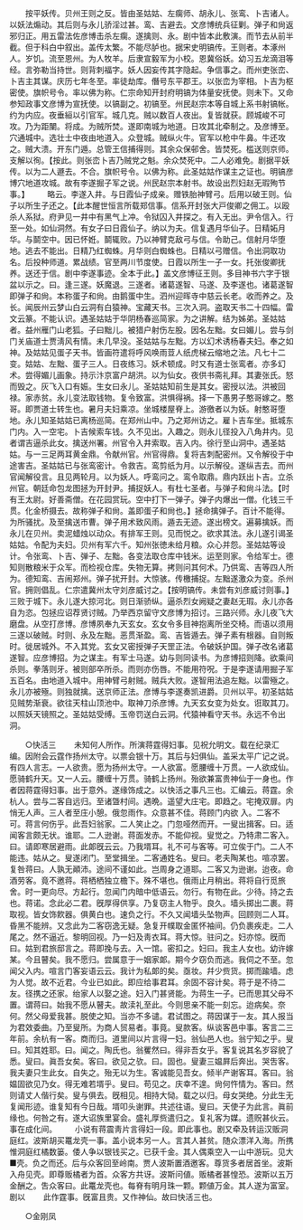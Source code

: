 <!-- { "loadSidebar": true } -->
　　按平妖传。贝州王则之反。皆由圣姑姑、左瘸师、胡永儿、张鸾、卜吉诸人。以妖法煽动。其后则与永儿骄淫过甚。鸾、吉避去。文彦博统兵征剿。弹子和尙返邪归正。用五雷法佐彦博击杀左瘸。遂擒则、永。剧中皆本此敷演。而节去从前半截。但于科白中叙出。盖传太繁。不能尽胪也。据宋史明镐传。王则者。本涿州人。岁饥。流至恩州。为人牧羊。后隶宣毅军为小校。恩冀俗妖。幼习五龙滴泪等经。言弥勒当持世。则背刺福字。妖人因妄传其字隐起。争信事之。而州吏张峦、卜吉主其谋。庆历七年冬至。率徒劫库。僭号东平郡王。以张峦为宰相。卜吉为枢密使。旗帜号令。率以佛为称。仁宗命知开封府明镐为体量安抚使。则未下。又命参知政事文彦博为宣抚使。以镐副之。初镐至。州民赵宗本等自城上系书射镐帐。约为内应。夜垂絙以引官军。城几克。贼以数百人夜出。复皆就获。顾城峻不可攻。乃为距闉。将成。为贼所焚。遂即南城为地道。日攻其北牵制之。及彦博至。穴通城中。选壮士中夜由地道入。众登城。贼纵火牛。官军以枪中牛鼻。牛还攻之。贼大溃。开东门遁。总管王信捕得则。其余众保邨舍。皆焚死。槛送则京师。支解以徇。【按此。则张峦卜吉乃贼党之魁。余众焚死中。二人必难免。剧据平妖传。以为二人遯去。不合。旗帜号令。以佛为称。此圣姑姑作谋主之证也。明镐彦博穴地道攻城。故有李遂掘子军之说。州民赵宗本射书。故设出烈妇赵无瑕殉节事。】 
　　略云。李遂入井。与日霞仙子成亲。赠铁胎神臂弓。后用以破王则。仙子以所生子还之。【此本醒世恒言所载郑信事。信系开封张大戸俊卿之佣工。以殴杀人系狱。府尹见一井中有黑气上冲。令狱囚入井探之。有入无出。尹令信入。行至一处。如仙洞然。有女子曰日霞仙子。纳以为夫。信复遇月华仙子。日精妬月华。与鬬空中。因已怀姙。鬬辄败。乃以神臂克敌弓与信。令助己。信射月华堕地。逃去不能出。日精乃红蜘蛛。月华则白蜘蛛也。日精以弓赠信。令出洞取功名。后投种师道。累战绩。官至两川节度使。日霞以所生一子一女。托张俊卿抚养。送还于信。剧中李遂事迹。全本于此。】盖文彦博征王则。多目神书六字于银盆以示之。曰。逢三遂。妖魔退。三遂者。诸葛遂智、马遂、及李遂也。诸葛遂智即弹子和尙。本称蛋子和尙。由鹅蛋中生。泗州迎晖寺中慈云长老。收而养之。及长。闻辰州云梦山白云洞有白猿神。宝藏天书。三次入洞。盗取天书二十四幅。雷文云篆。不能认识。遇圣姑姑于华阴杨春巡简家。为之讲解。结为姊弟。圣姑姑者。益州雁门山老狐。子曰黜儿。被猎户射伤左股。因名左黜。女曰媚儿。尝与剑门关庙道士贾淸风有情。未几早没。圣姑姑与左黜。方以幻术诱杨春夫妇。奉之如神。及姑姑见蛋子天书。皆画符遣将呼风唤雨荳人纸虎梯云缩地之法。凡七十二变。姑姑、左黜、蛋子三人。日夜练习。妖术顿成。时又有道士张鸾者。亦多幻术。尝得媚儿画象。持示汴京富户胡洪。以为仙女。夜供书斋礼拜。其妻张氏。怒而毁之。灰飞入口有娠。生女曰永儿。圣姑姑知前生是其女。密授以法。洪被回禄。家赤贫。永儿变法取钱物。复令致富。洪惧得祸。择一下愚男子憨哥嫁之。憨哥。即贾道士转生也。暑月夫妇乘凉。坐城楼屋脊上。游徼者以为妖。射憨哥堕地。永儿知圣姑姑已离杨巡简。在郑州山中。乃之郑州访之。雇卜吉车坐。抵城东门内。入一空宅。卜吉候索车钱。久不见出。入趣之。则永儿径投入八角井内。见者谓吉逼杀此女。擒送州署。州官令入井索取。吉入内。徐行至山洞中。遇圣姑姑。与一三足两耳黄金鼎。令献州官。州官得鼎。复将吉刺配密州。又令解役于中途害吉。圣姑姑已与张鸾密计。令救吉。鸾剪纸为月。以示解役。遂纵吉去。而州官闻解役言。且见两轮月。以为妖人。呼鸾问之。鸾令取鼎。鼎内跃出卜吉。立杀州官。朝廷命包龙图拯为开封尹。捕捉妖人。有杜七圣者。与弹子和尙斗法。【时有王太尉。好善斋僧。在花园赏玩。空中打下一弹子。弹子内爆出一僧。化钱三千贯。化金桥摄去。故称弹子和尙。盖即蛋子和尙也。】拯命擒弹子。百计不能得。为所骚扰。及至擒送市曹。弹子用术致风雨。遁去无迹。遂出榜文。遍募擒妖。而永儿在贝州。卖泥蜡烛以动众。有排军王则。见而悦之。欲求其法。永儿遂引谒圣姑姑。令配为夫妇。贝州有军六千。知州张徳未给月粮。众心并怨。圣姑姑等设计。令张鸾、卜吉、弹子、左黜。各变法取仓库中钱米。运至则家。令给军士。德知则散粮米于众军。而检视仓库。失物无算。拷则问其何术。乃供鸾、吉等四人所为。德知鸾、吉闹郑州。弹子扰开封。大惊骇。传檄捕捉。左黜遂激众为变。杀州官。拥则倡乱。仁宗遣冀州太守刘彦威讨之。【按明镐传。未尝有刘彦威讨则事。】三败于城下。永儿遂大掠河北。则日渐骄纵。逼杀烈女阙疑之妻赵无瑕。永儿亦各自为恣。包拯应诏荐贤讨贼。乃举西京留守文彦博为招讨。三路兴师。永儿夜飞大磨盘。从空打彦博。彦博夙奉九天玄女。玄女令多目神抱离所坐交椅。而语以须用三遂以破贼。时则、永及左黜。恶贯渐盈。鸾、吉皆遁去。弹子素有根器。自则叛时。徙居城外。不入其党。玄女又密授弹子天罡正法。令破妖护国。弹子改名诸葛遂智。应彦博招。为之谋主。有军士马遂。幼与则同读书。为彦博招则降。欲乘间杀则。拳落则牙。被则部卒所杀。而则亦伤唇。不能用符呪。于是李遂请用掘子军五百名。由地道入城中。用神臂弓射贼。贼兵大败。遂智用法追左黜。以雷殛之。永儿亦被殛。则独就擒。送京师正法。彦博与李遂奏凯进爵。贝州以平。初圣姑姑见贼势渐衰。欲往天柱山顶池中。取神刀杀彦博。九天玄女变为处女。诳取其刀。以照妖天镜照之。圣姑姑受缚。玉帝罚送白云洞。代猿神看守天书。永远不令出洞。 

　　○快活三 
　　未知何人所作。所演蒋霆得妇事。见祝允明文。载在纪录汇编。因附会云霆作扬州太守。以票会银十万。其后与妇俱仙。盖采太平广记之说。有四人言志。一人欲贵。愿为扬州太守。一人欲富。愿腰缠十万贯。一人欲成仙。愿骑鹤升天。又一人云。腰缠十万贯。骑鹤上扬州。殆欲兼富贵神仙于一身也。作者因蒋霆得妇事。出于意外。遂缘饰成之。以快活之事凡三也。汇编云。蒋霆。余杭人。尝与二客自远归。至诸曁村间。遇晩。遥望大庄宅。即趋之。宅掩双扉。内悄无人声。三人者至庄小憩。俄忽雨作。众意甚不佳。蒋顾门内欲 入。二客不可。蒋言何伤乎。此吾妇翁家。二人笑止之。门忽哑然而开。一叟出揖客。曰。适闻客言颇无状。谁耶。二人逊谢。蒋面发赤。不能仰视。叟觉之。乃特肃二客入。曰。请即寒居避雨。此郞旣云云。乃我壻耳。礼不可与客等。可立俟于门。二人不能违。姑从之。叟遂闭门。至堂揖坐。二客通姓名。叟曰。老夫陶某也。喧凉罢。复咎蒋曰。人孰无顚沛。途间不谨如此。岂周身之道耶。二客又为逊谢。迨夜。命酒劳客。竟不邀蒋。蒋栖栖独立檐下。殊不堪也。俄雨止月稍出。蒋将自行觅旅舍。时一更向尽。方起行。忽闻门内暗中低语云。勿行。有物在此。少待。持之去也。蒋诺。念此必二君。旣厚得供享。乃复窃主人物乎。良久。墙头掷出二裹。蒋取视。皆女饰飮器。俱黄白也。速负之行。不久又闻墙头坠物声。回顾则二人耳。昏黑不能辨。又念此为二客窃逸无疑。急复开幞取金匿怀袖间。仍负裹疾走。二人尾之。然不逼近。黎明回视。乃一妇及靑衣耳。蒋大惊。驻问之。妇亦惊。旣而曰。姑到君旅邸言之。蒋即挽与去。入一馆。密扣之。妇曰。我主人女也。幼许嫁某。今且瞽矣。我不愿归。尝属意于一姻家郞。期今夕窃负而逃。我伺之不至。忽闻父入内。喧言门客妄语云云。我计为私郞的矣。亟妆。幷少赀货。掷而踰墙。虑为人觉。故不近君。今业已如此。即应给事君耳。余固不容计矣。蒋于是不待二友。径携之还家。绐家人以娶之途。妇入门甚贤能。为蒋生一子。已而思其父母不置。谓蒋曰。始我不愿从瞽夫。故渎礼至此。今则思亲不能一刻忘。迨病矣。奈何。然父母爱我甚。脱使之知。当亦不多谴。君试图之。蒋因谋于一友。其人报当为君效委曲。乃至叟所。为商人贸易者。事竟。叟款客。纵谈客邑中事。客言二三年前。余杭有一客。商而归。道里间以片言得一妇。翁仙邑人也。翁宁知之乎。叟曰。知其姓耶。曰。闻之。陶氏也。翁矍然曰。得非吾女乎。客复说其名岁容貌了悉。叟曰。眞吾女矣。客曰。欲见之欤。曰。固也。叟妻三媪屛后奔出。哭吿客。我夫妻只生此女。自失之。殆无以为生。客诚能见吾女。倾半产谢客耳。客曰。翁媪固欲见乃女。得无难若壻乎。叟曰。苟见之。庆幸不遑。尙何忤情为。客曰。然则请丈人偕行矣。叟与俱去。旣相见。相持大恸。载之以归。母女哭绝。分此生无复闻形迹。谁复知有今日哉。壻叩头谢罪。共述往语。叟曰。天使子为此言。眞前缘也。何咎之有。遂大诏族里宴会。盛礼厚赀遣归之。复礼客为媒。遗贶甚伙云。事在成化间。 
　　小说有蒋震靑片言得妇一段。即此事也。剧又牵及转运汉贩洞庭红。波斯胡买鼍龙壳一事。盖小说本另一人。言其人甚贫。随众漂洋入海。所携惟洞庭红橘数篓。倭人争以银钱买之。已获千金。其人偶乘空入一山中游玩。见大■壳。负之而还。后与众客回至岭南。贾人波斯置酒邀客。尊货多者居首坐。波斯入舟见壳。即尊贩橘者为首。众客方共讶。波斯问値。贩橘者甚惶恐。波斯以五万金酬之。吿众客曰。此鼍龙壳也。每脊有明月珠一颗。颗値万金。其人遂为富室。剧以 
　　此作霆事。旣富且贵。又作神仙。故曰快活三也。 

　　○金刚凤 
